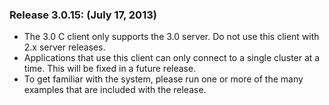 ### Release 3.0.15: (July 17, 2013) ###

* The 3.0 C client only supports the 3.0 server. Do not use this client with 2.x server releases.
* Applications that use this client can only connect to a single cluster at a time. This will be fixed in a future release.
* To get familiar with the system, please run one or more of the many examples that are included with the release.
